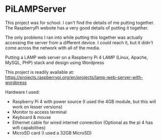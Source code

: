 # PiLAMPServer
This project was for school. I can't find the details of me putting together.
The RaspberryPi website has a very good details of putting it together.

The only problems I ran into while putting this together was actually accessing the server
from a different device. I could reach it, but it didn't come across the network 
with all of the media.

Putting a LAMP web server on a Raspberry Pi 4
LAMP (Linux, Apache, MySQL, PHP) stack and design using Wordpress

This project is readily available at: 
https://projects.raspberrypi.org/en/projects/lamp-web-server-with-wordpress

Hardware I used:
  - Raspberry Pi 4 with power source (I used the 4GB module, but this will work on lesser versions)
  - Monitor to access terminal
  - Keyboard & mouse
  - Ethernet cable for wired internet connection (Optional as the pi 4 has wifi capabilities)
  - MicroSD card (I used a 32GB MicroSD)

